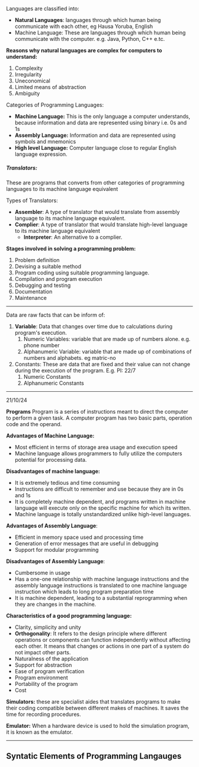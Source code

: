 Languages are classified into:
- **Natural Languages**: languages through which human being communicate with each other, eg Hausa Yoruba, English
- Machine Language: These are languages through which human being communicate with the computer. e.g. Java, Python, C++ e.tc.

 **Reasons why natural languages are complex for computers to understand:**
 1. Complexity
 2. Irregularity
 3. Uneconomical
 4. Limited means of abstraction
 5. Ambiguity


Categories of Programming Languages:
- **Machine Language:** This is the only language a computer understands, because information and data are represented using binary i.e. 0s and 1s
- **Assembly Language:** Information and data are represented using symbols and mnemonics
- **High level Language:** Computer language close to regular English language expression.

##### Translators:

These are programs that converts from other categories of programming languages to its machine language equivalent

Types of Translators:
- **Assembler**: A type of translator that would translate from assembly language to its machine language equivalent.
- **Complier**: A type of translator that would translate high-level language to its machine language equivalent  
	- **Interpreter**: An alternative to a complier.

**Stages involved in solving a programming problem:**
1. Problem definition
2. Devising a suitable method
3. Program coding using suitable programming language. 
4. Compilation and program execution
5. Debugging and testing
6. Documentation
7. Maintenance 

---
Data are raw facts  that can be inform of:
1. **Variable**: Data that changes over time due to calculations during program's execution.
	1. Numeric Variables: variable that are made up of numbers alone. e.g. phone number
	2. Alphanumeric Variable: variable that are made up of combinations of numbers and alphabets. eg matric-no
2. Constants: These are data that are fixed and their value can not change during the execution of the program. E.g. PI: 22/7
	1. Numeric Constants
	2. Alphanumeric Constants


---
21/10/24

**Programs**
Program is a series of instructions meant to direct the computer to perform a given task. A computer program has two basic parts, operation code and the operand.

**Advantages of Machine Language:**
- Most efficient in terms of storage area usage and execution speed
- Machine language allows programmers to fully utilize the computers potential for processing data. 

**Disadvantages of machine language:**
- It is extremely tedious and time consuming 
- Instructions are difficult to remember and use because they are in 0s and 1s
- It is completely machine dependent, and programs written in machine language will execute only on the specific machine for which its written.
- Machine language is totally unstandardized unlike high-level languages.

**Advantages of Assembly Language**:
- Efficient in memory space used and processing time
- Generation of error messages that are useful in debugging 
- Support for modular programming

**Disadvantages of Assembly Language**:
- Cumbersome in usage
- Has a one-one relationship with machine language instructions and the assembly language instructions is translated to one machine language instruction which leads to long program preparation time
- It is machine dependent, leading to a substantial reprogramming when they are changes in the machine.

**Characteristics of a good programming language:**
- Clarity, simplicity and unity
- **Orthogonality**: It refers to the design principle where different operations or components can function independently without affecting each other. It means that changes or actions in one part of a system do not impact other parts. 
- Naturalness of the application
- Support for abstraction
- Ease of program verification
- Program environment
- Portability of the program
- Cost

**Simulators:** these are specialist aides that translates programs to make their coding compatible between different makes of machines. It saves the time for recording procedures.

**Emulator:** When a hardware device is used to hold the simulation program, it is known as the emulator. 

---
## Syntatic Elements of Programming Langauges











